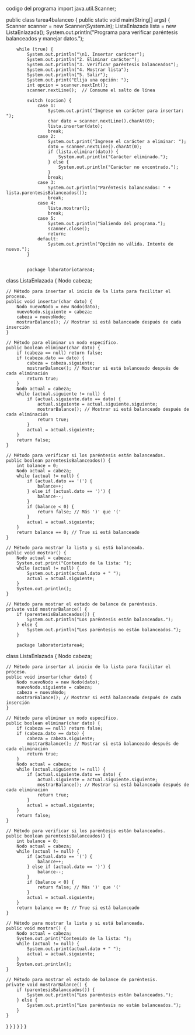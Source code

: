 codigo del programa 
import java.util.Scanner;

public class tarea4balanceo {
    public static void main(String[] args) {
        Scanner scanner = new Scanner(System.in);
        ListaEnlazada lista = new ListaEnlazada();
        System.out.println("Programa para verificar paréntesis balanceados y manejar datos.");

        while (true) {
            System.out.println("\n1. Insertar carácter");
            System.out.println("2. Eliminar carácter");
            System.out.println("3. Verificar paréntesis balanceados");
            System.out.println("4. Mostrar lista");
            System.out.println("5. Salir");
            System.out.print("Elija una opción: ");
            int opcion = scanner.nextInt();
            scanner.nextLine();  // Consume el salto de línea

            switch (opcion) {
                case 1:
                    System.out.print("Ingrese un carácter para insertar: ");
                    char dato = scanner.nextLine().charAt(0);
                    lista.insertar(dato);
                    break;
                case 2:
                    System.out.print("Ingrese el carácter a eliminar: ");
                    dato = scanner.nextLine().charAt(0);
                    if (lista.eliminar(dato)) {
                        System.out.println("Carácter eliminado.");
                    } else {
                        System.out.println("Carácter no encontrado.");
                    }
                    break;
                case 3:
                    System.out.println("Paréntesis balanceados: " + lista.parentesisBalanceados());
                    break;
                case 4:
                    lista.mostrar();
                    break;
                case 5:
                    System.out.println("Saliendo del programa.");
                    scanner.close();
                    return;
                default:
                    System.out.println("Opción no válida. Intente de nuevo.");
            }


            package laboratoriotarea4;

class ListaEnlazada {
    Nodo cabeza;

    // Método para insertar al inicio de la lista para facilitar el proceso.
    public void insertar(char dato) {
        Nodo nuevoNodo = new Nodo(dato);
        nuevoNodo.siguiente = cabeza;
        cabeza = nuevoNodo;
        mostrarBalance(); // Mostrar si está balanceado después de cada inserción
    }

    // Método para eliminar un nodo específico.
    public boolean eliminar(char dato) {
        if (cabeza == null) return false;
        if (cabeza.dato == dato) {
            cabeza = cabeza.siguiente;
            mostrarBalance(); // Mostrar si está balanceado después de cada eliminación
            return true;
        }
        Nodo actual = cabeza;
        while (actual.siguiente != null) {
            if (actual.siguiente.dato == dato) {
                actual.siguiente = actual.siguiente.siguiente;
                mostrarBalance(); // Mostrar si está balanceado después de cada eliminación
                return true;
            }
            actual = actual.siguiente;
        }
        return false;
    }

    // Método para verificar si los paréntesis están balanceados.
    public boolean parentesisBalanceados() {
        int balance = 0;
        Nodo actual = cabeza;
        while (actual != null) {
            if (actual.dato == '(') {
                balance++;
            } else if (actual.dato == ')') {
                balance--;
            }
            if (balance < 0) {
                return false; // Más ')' que '('
            }
            actual = actual.siguiente;
        }
        return balance == 0; // True si está balanceado
    }

    // Método para mostrar la lista y si está balanceada.
    public void mostrar() {
        Nodo actual = cabeza;
        System.out.print("Contenido de la lista: ");
        while (actual != null) {
            System.out.print(actual.dato + " ");
            actual = actual.siguiente;
        }
        System.out.println();
    }

    // Método para mostrar el estado de balance de paréntesis.
    private void mostrarBalance() {
        if (parentesisBalanceados()) {
            System.out.println("Los paréntesis están balanceados.");
        } else {
            System.out.println("Los paréntesis no están balanceados.");
        }

        package laboratoriotarea4;

class ListaEnlazada {
    Nodo cabeza;

    // Método para insertar al inicio de la lista para facilitar el proceso.
    public void insertar(char dato) {
        Nodo nuevoNodo = new Nodo(dato);
        nuevoNodo.siguiente = cabeza;
        cabeza = nuevoNodo;
        mostrarBalance(); // Mostrar si está balanceado después de cada inserción
    }

    // Método para eliminar un nodo específico.
    public boolean eliminar(char dato) {
        if (cabeza == null) return false;
        if (cabeza.dato == dato) {
            cabeza = cabeza.siguiente;
            mostrarBalance(); // Mostrar si está balanceado después de cada eliminación
            return true;
        }
        Nodo actual = cabeza;
        while (actual.siguiente != null) {
            if (actual.siguiente.dato == dato) {
                actual.siguiente = actual.siguiente.siguiente;
                mostrarBalance(); // Mostrar si está balanceado después de cada eliminación
                return true;
            }
            actual = actual.siguiente;
        }
        return false;
    }

    // Método para verificar si los paréntesis están balanceados.
    public boolean parentesisBalanceados() {
        int balance = 0;
        Nodo actual = cabeza;
        while (actual != null) {
            if (actual.dato == '(') {
                balance++;
            } else if (actual.dato == ')') {
                balance--;
            }
            if (balance < 0) {
                return false; // Más ')' que '('
            }
            actual = actual.siguiente;
        }
        return balance == 0; // True si está balanceado
    }

    // Método para mostrar la lista y si está balanceada.
    public void mostrar() {
        Nodo actual = cabeza;
        System.out.print("Contenido de la lista: ");
        while (actual != null) {
            System.out.print(actual.dato + " ");
            actual = actual.siguiente;
        }
        System.out.println();
    }

    // Método para mostrar el estado de balance de paréntesis.
    private void mostrarBalance() {
        if (parentesisBalanceados()) {
            System.out.println("Los paréntesis están balanceados.");
        } else {
            System.out.println("Los paréntesis no están balanceados.");
        }
    }
}
    }
}
        }
    }
}
